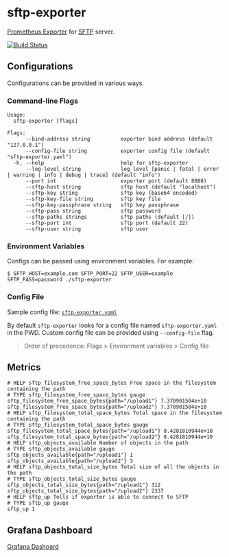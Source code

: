 # sftp-exporter

[Prometheus Exporter](https://prometheus.io/docs/instrumenting/exporters/) for [SFTP](https://www.ssh.com/ssh/sftp/) server.

[![Build Status](https://travis-ci.org/arunvelsriram/sftp-exporter.svg?branch=master)](https://travis-ci.org/arunvelsriram/sftp-exporter)

## Configurations

Configurations can be provided in various ways.

### Command-line Flags

```
Usage:
  sftp-exporter [flags]

Flags:
      --bind-address string          exporter bind address (default "127.0.0.1")
      --config-file string           exporter config file (default "sftp-exporter.yaml")
  -h, --help                         help for sftp-exporter
      --log-level string             log level [panic | fatal | error | warning | info | debug | trace] (default "info")
      --port int                     exporter port (default 8080)
      --sftp-host string             sftp host (default "localhost")
      --sftp-key string              sftp key (base64 encoded)
      --sftp-key-file string         sftp key file
      --sftp-key-passphrase string   sftp key passphrase
      --sftp-pass string             sftp password
      --sftp-paths strings           sftp paths (default [/])
      --sftp-port int                sftp port (default 22)
      --sftp-user string             sftp user
```

### Environment Variables

Configs can be passed using environment variables. For example:

```
$ SFTP_HOST=example.com SFTP_PORT=22 SFTP_USER=example SFTP_PASS=password ./sftp-exporter
```

### Config File

Sample config file: [`sftp-exporter.yaml`](sftp-exporter.yaml)

By default `sftp-exporter` looks for a config file named `sftp-exporter.yaml` in the PWD. Custom config file can be provided using `--config-file` flag.

>Order of precedence: Flags > Environment variables > Config file

## Metrics

```
# HELP sftp_filesystem_free_space_bytes Free space in the filesystem containing the path
# TYPE sftp_filesystem_free_space_bytes gauge
sftp_filesystem_free_space_bytes{path="/upload1"} 7.370901504e+10
sftp_filesystem_free_space_bytes{path="/upload2"} 7.370901504e+10
# HELP sftp_filesystem_total_space_bytes Total space in the filesystem containing the path
# TYPE sftp_filesystem_total_space_bytes gauge
sftp_filesystem_total_space_bytes{path="/upload1"} 8.4281810944e+10
sftp_filesystem_total_space_bytes{path="/upload2"} 8.4281810944e+10
# HELP sftp_objects_available Number of objects in the path
# TYPE sftp_objects_available gauge
sftp_objects_available{path="/upload1"} 1
sftp_objects_available{path="/upload2"} 3
# HELP sftp_objects_total_size_bytes Total size of all the objects in the path
# TYPE sftp_objects_total_size_bytes gauge
sftp_objects_total_size_bytes{path="/upload1"} 312
sftp_objects_total_size_bytes{path="/upload2"} 2337
# HELP sftp_up Tells if exporter is able to connect to SFTP
# TYPE sftp_up gauge
sftp_up 1
```

## Grafana Dashboard

[Grafana Dashoard](https://grafana.com/grafana/dashboards/12828)
